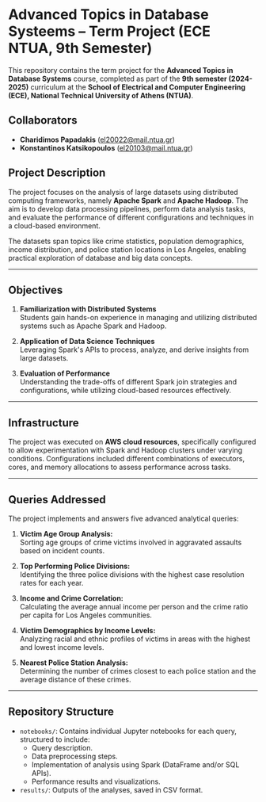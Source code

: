 # Advanced Topics in Database Systeems – Term Project (ECE NTUA, 9th Semester)

This repository contains the term project for the **Advanced Topics in Database Systems** course, completed as part of the **9th semester (2024-2025)** curriculum at the **School of Electrical and Computer Engineering (ECE), National Technical University of Athens (NTUA)**. 

## Collaborators
- **Charidimos Papadakis** ([el20022@mail.ntua.gr](mailto:el20022@mail.ntua.gr))  
- **Konstantinos Katsikopoulos** ([el20103@mail.ntua.gr](mailto:el20103@mail.ntua.gr))  

## Project Description

The project focuses on the analysis of large datasets using distributed computing frameworks, namely **Apache Spark** and **Apache Hadoop**. The aim is to develop data processing pipelines, perform data analysis tasks, and evaluate the performance of different configurations and techniques in a cloud-based environment.

The datasets span topics like crime statistics, population demographics, income distribution, and police station locations in Los Angeles, enabling practical exploration of database and big data concepts.

---

## Objectives

1. **Familiarization with Distributed Systems**  
   Students gain hands-on experience in managing and utilizing distributed systems such as Apache Spark and Hadoop.
   
2. **Application of Data Science Techniques**  
   Leveraging Spark's APIs to process, analyze, and derive insights from large datasets.

3. **Evaluation of Performance**  
   Understanding the trade-offs of different Spark join strategies and configurations, while utilizing cloud-based resources effectively.

---

## Infrastructure

The project was executed on **AWS cloud resources**, specifically configured to allow experimentation with Spark and Hadoop clusters under varying conditions. Configurations included different combinations of executors, cores, and memory allocations to assess performance across tasks.

---

## Queries Addressed

The project implements and answers five advanced analytical queries:

1. **Victim Age Group Analysis:**  
   Sorting age groups of crime victims involved in aggravated assaults based on incident counts.

2. **Top Performing Police Divisions:**  
   Identifying the three police divisions with the highest case resolution rates for each year.

3. **Income and Crime Correlation:**  
   Calculating the average annual income per person and the crime ratio per capita for Los Angeles communities.

4. **Victim Demographics by Income Levels:**  
   Analyzing racial and ethnic profiles of victims in areas with the highest and lowest income levels.

5. **Nearest Police Station Analysis:**  
   Determining the number of crimes closest to each police station and the average distance of these crimes.

---

## Repository Structure

- `notebooks/`: Contains individual Jupyter notebooks for each query, structured to include:
  - Query description.
  - Data preprocessing steps.
  - Implementation of analysis using Spark (DataFrame and/or SQL APIs).
  - Performance results and visualizations.
- `results/`: Outputs of the analyses, saved in CSV format.

